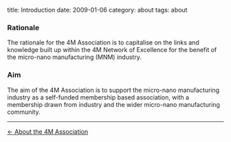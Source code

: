title: Introduction
date: 2009-01-06 
category: about
tags: about

### Rationale

The rationale for the 4M Association is to capitalise on the links and knowledge built up within the 4M Network of Excellence for the benefit of the micro-nano manufacturing (MNM) industry.

### Aim

The aim of the 4M Association is to support the micro-nano manufacturing industry as a self-funded membership based association, with a membership drawn from industry and the wider micro-nano manufacturing community.


---
[&larr; About the 4M Association](/about.html)